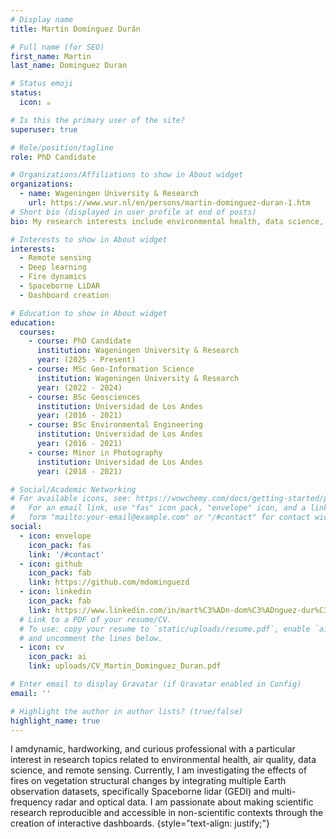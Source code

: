 ```yaml
---
# Display name
title: Martín Domínguez Durán

# Full name (for SEO)
first_name: Martin
last_name: Dominguez Duran

# Status emoji
status:
  icon: ☕️

# Is this the primary user of the site?
superuser: true

# Role/position/tagline
role: PhD Candidate

# Organizations/Affiliations to show in About widget
organizations:
  - name: Wageningen University & Research
    url: https://www.wur.nl/en/persons/martin-dominguez-duran-1.htm
# Short bio (displayed in user profile at end of posts)
bio: My research interests include environmental health, data science, deep learning and remote sensing.

# Interests to show in About widget
interests:
  - Remote sensing
  - Deep learning
  - Fire dynamics
  - Spaceborne LiDAR
  - Dashboard creation

# Education to show in About widget
education:
  courses:
    - course: PhD Candidate
      institution: Wageningen University & Research
      year: (2025 - Present)
    - course: MSc Geo-Information Science
      institution: Wageningen University & Research
      year: (2022 - 2024)
    - course: BSc Geosciences
      institution: Universidad de Los Andes
      year: (2016 - 2021)
    - course: BSc Environmental Engineering
      institution: Universidad de Los Andes
      year: (2016 - 2021)
    - course: Minor in Photography
      institution: Universidad de Los Andes
      year: (2018 - 2021)

# Social/Academic Networking
# For available icons, see: https://wowchemy.com/docs/getting-started/page-builder/#icons
#   For an email link, use "fas" icon pack, "envelope" icon, and a link in the
#   form "mailto:your-email@example.com" or "/#contact" for contact widget.
social:
  - icon: envelope
    icon_pack: fas
    link: '/#contact'
  - icon: github
    icon_pack: fab
    link: https://github.com/mdominguezd
  - icon: linkedin
    icon_pack: fab
    link: https://www.linkedin.com/in/mart%C3%ADn-dom%C3%ADnguez-dur%C3%A1n-54b4681b6/
  # Link to a PDF of your resume/CV.
  # To use: copy your resume to `static/uploads/resume.pdf`, enable `ai` icons in `params.yaml`,
  # and uncomment the lines below.
  - icon: cv
    icon_pack: ai
    link: uploads/CV_Martin_Dominguez_Duran.pdf

# Enter email to display Gravatar (if Gravatar enabled in Config)
email: ''

# Highlight the author in author lists? (true/false)
highlight_name: true
---
```


I amdynamic, hardworking, and curious professional with a particular interest in research topics related to environmental health, air quality, data science, and remote sensing. Currently, I am investigating the effects of fires on vegetation structural changes by integrating multiple Earth observation datasets, specifically Spaceborne lidar (GEDI) and multi-frequency radar and optical data. I am passionate about making scientific research reproducible and accessible in non-scientific contexts through the creation of interactive dashboards.
{style="text-align: justify;"}
